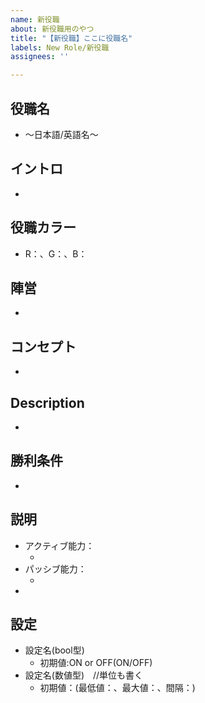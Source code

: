 ```yaml
---
name: 新役職
about: 新役職用のやつ
title: "【新役職】ここに役職名"
labels: New Role/新役職
assignees: ''

---
```


## 役職名
- ～日本語/英語名～

## イントロ
- 

## 役職カラー
- R：、G：、B：

## 陣営
- <!--ここに下からコピペ-->
<!--
インポスター陣営
クルーメイト陣営
第三陣営
-->

## コンセプト
- 

## Description
- 

## 勝利条件
- <!--ここに該当するものをコピペか詳細に記入-->
<!--
基本的なインポスター勝利条件と同様
基本的なマッドメイト勝利条件と同様
基本的なクルーメイト勝利条件と同様
基本的なジャッカルフレンズ勝利条件と同様
自陣営以外のキル可能陣営を全滅させ、かつクルーメイト(カウントされる役職)の人数を自陣営以下にする
-->

## 説明
- アクティブ能力：**<!--ここに能力名-->**
  - <!--ここに能力内容-->
- パッシブ能力：**<!--ここに能力名(あれば)-->**
  - <!--ここに能力内容-->
- <!--仕様書になるので詳細に仕様を記入すべし-->

## 設定
- 設定名(bool型)
  - 初期値:ON or OFF(ON/OFF)
- 設定名(数値型)　//単位も書く
  - 初期値：(最低値：、最大値：、間隔：)
